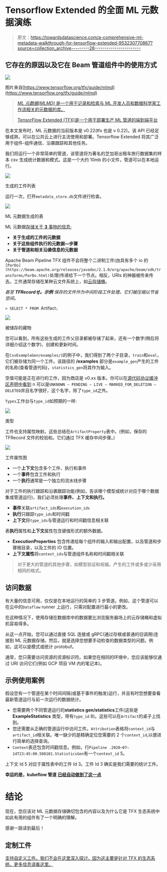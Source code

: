 # Tensorflow Extended 的全面 ML 元数据演练

> 原文：<https://towardsdatascience.com/a-comprehensive-ml-metadata-walkthrough-for-tensorflow-extended-953230770867?source=collection_archive---------28----------------------->

## 它存在的原因以及它在 Beam 管道组件中的使用方式

![](img/3d8a93d02d2950698892b4ef37a651a8.png)

图片来自[https://www.tensorflow.org/tfx/guide/mlmd](https://www.tensorflow.org/tfx/guide/mlmd)

> [*ML 元数据(MLMD)* 是一个用于记录和检索与 ML 开发人员和数据科学家工作流相关的元数据的库。](https://github.com/google/ml-metadata)
> 
> [TensorFlow Extended (TFX)是一个用于部署生产 ML 管道的端到端平台](https://www.tensorflow.org/tfx)

在本文发布时，ML 元数据的当前版本是 v0.22(tfx 也是 v 0.22)。该 API 已经足够成熟，可以在公共云上进行主流使用和部署。Tensorflow Extended 将其广泛用于组件-组件通信、沿袭跟踪和其他任务。

我们将运行一个非常简单的管道，该管道将为著名的芝加哥出租车旅行数据集的样本 csv 生成统计数据和模式。这是一个大约 10mb 的小文件，管道可以在本地运行。

![](img/8c0a144e27c68826a50fa5c37bb09aa0.png)

生成的工件列表

运行一次，打开`metadata_store.db`文件进行检查。

![](img/bebffa6d02c7eef80058754ab225004a.png)

ML 元数据生成的表

ML 元数据[存储关于 **3** 事物的信息:](https://www.tensorflow.org/tfx/guide/mlmd)

*   **关于生成的工件的元数据**
*   **关于这些组件执行的元数据—步骤**
*   **关于管道和相关沿袭信息的元数据**

Apache Beam Pipeline TFX 组件不会将整个二进制工件(由具有多个 io 的`[ParDo](https://beam.apache.org/releases/javadoc/2.1.0/org/apache/beam/sdk/transforms/ParDo.html)`处理)传递给下一个节点。相反，URIs 的神器被传来传去。工件通常存储在某种云文件系统上，如[云存储桶](https://cloud.google.com/storage/docs/json_api/v1/buckets)。

*甚至* ***TFRecord tf。示例*** *保存的文件作为中间阶段工件处理。它们被压缩以节省空间。*

`> SELECT * FROM `Artifact`;`

![](img/fc4ebce470d683a92f9b7dbf109b5835.png)

被储存的藏物

您可以看到，所有这些生成的工件父目录都被存储了起来，还有一个数字(稍后将详细介绍这个数字)、创建和更新时间。

在`CsvExampleGen/examples/1`的例子中，我们得到了两个子目录，`train`和`eval`，它们被存储为同一个工件。该路径的 **/examples** 部分是`example_gen`产生的工件的名称(查看管道代码)，`statistics_gen`将其作为输入。

空值可能是正在进行的工作，因为商店是 v0.xx 版本。你可以在[源代码协议缓冲区声明中看到](https://github.com/google/ml-metadata/blob/b4891cf4f00a6d6d4b6a28a69c5601f1a48cd9f1/ml_metadata/proto/metadata_store.proto) n 可以是`UNKNOWN — PENDING — LIVE — MARKED_FOR_DELETION — DELETED`并且名字很好，这个名字，除了`type_id`之外。

`Types`工作台与`type_id`如预期的一样:

![](img/82632b8d2c1d850efb7bbfcbe9edc7e8.png)

类型

工件也支持属性映射。这些总结在`ArtifactProperty`表中。(例如，保存的 TFRecord 文件的校验和。它们通过 TFX 缓存中间步骤。)

![](img/db570262e3ac2c85abec5de4f4614116.png)

工件属性图

*   一个**上下文**包含多个工件、执行和事件
*   一个**事件**包含工件和执行
*   一个**执行**通常是一个独立的流水线步骤

对于工件的执行跟踪和沿袭跟踪功能(例如，告诉哪个模型或统计对应于哪个数据集或管道运行)，我们必须处理**事件、上下文和执行。**

*   **事件**关联`artifact_ids`和`execution_ids`
*   **执行**只跟踪`type_ids`和时间戳
*   **上下文**将`type_ids`与管道运行和时间戳信息相关联

表**执行**属性和**上下文**属性包含键值形式的额外数据。

*   **ExecutionProperties** 包含传递给每个组件的输入和输出配置，以及管道和步骤根目录，以及工件的 IO 位置。
*   **上下文属性**将`context_ids`与管道组件名称和时间戳相关联

> 对于更大的管道的其他步骤，如模型验证和祝福，产生的工件或多或少采用相同的格式。

## 访问数据

有大量的信息可用，仅仅是在本地运行的简单的 3 步管道。例如，这个管道可以在云中的`Dataflow` runner 上运行，只需对配置进行最小的更改。

在这种情况下，使用存储在数据库中的数据要比浏览服务器场上的云存储桶和虚拟机容易得多。

从这一点开始，您可以通过直接 SQL 连接或 gRPC(通过存根或普通的旧调用)连接到 ML 元数据存储。然后，就是选择您想要手动检查的数据类型的问题。例如，这可以是模式或统计 protobuf。

通常，您只需要访问资源的资源标识符。如果您在相同的环境中，您应该能够仅通过 URI 访问它们(例如 GCP 项目 VM 内的笔记本)。

## 示例使用案例

假设您有一个管道在某个时间间隔(或基于事件的触发)运行，并且有时您想要查看最新管道运行与前一次运行的数据统计。

*   您需要两个不同管道运行的**statistics gen/statistics**工件(这些是 **ExampleStatistics** 类型，带有`type_id` 8)。这些可以在`Artifact`的桌子上找到。
*   您还需要从正确的管道运行中访问工件。`Attribution`表格将`context_id`与`artifact_id`相关联。唯一缺少的是精确定位您需要的 2 个`context_id`,以便进行简单的选择查询。
*   `Context`表还包含时间戳信息。例如，行`Pipeline .2020–07–14T23:45:00.508181.StatisticsGen`有一个`context_id` 5。

上下文 Id 5 对应于属性表中的工件 Id 3。工件 Id 3 确实是我们需要的统计工件。

**幸运的是，kubeflow 管道** [**已经自动做到了这一点**](https://www.kubeflow.org/docs/pipelines/sdk/output-viewer/)

# 结论

现在，您应该对 ML 元数据存储确切包含的内容以及为什么它是 TFX 生态系统中如此有用的组件有了一个明确的理解。

感谢一路读到最后！

## 定制工件

[支持自定义工件。我们不会在这里深入探讨，因为这主要是针对 TFX 的生态系统。更多信息请看这里。](https://github.com/google/ml-metadata/blob/master/g3doc/get_started.md)